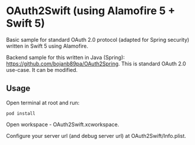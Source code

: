 # OAuth2Swift (using Alamofire 5 + Swift 5)
Basic sample for standard OAuth 2.0 protocol (adapted for Spring security) written in Swift 5 using Alamofire.

Backend sample for this written in Java (Spring):
https://github.com/bojanb89pa/OAuth2Spring. This is standard OAuth 2.0 use-case. It can be modified.

## Usage

Open terminal at root and run:

`pod install`

Open workspace - OAuth2Swift.xcworkspace.

Configure your server url (and debug server url) at OAuth2Swift/Info.plist.
